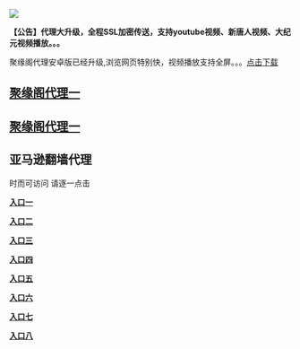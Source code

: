 ![](https://raw.githubusercontent.com/hao369/a/master/j.jpg)

**【公告】代理大升级，全程SSL加密传送，支持youtube视频、新唐人视频、大纪元视频播放。。。**

聚缘阁代理安卓版已经升级,浏览网页特别快，视频播放支持全屏。。。[点击下载](https://github.com/dtw9/9/raw/master/201861502.apk)

##  [聚缘阁代理一](http://x.co/ddx)

##  [聚缘阁代理一](https://x.co/ddf)



## 亚马逊翻墙代理 

时而可访问 请逐一点击

**[入口一](https://s3-ap-northeast-1.amazonaws.com/dtw1/dtw.htm)**

**[入口二](https://s3.ap-northeast-2.amazonaws.com/dtw2/dtw.htm)**

**[入口三](https://s3-ap-southeast-2.amazonaws.com/dtw3/dtw.htm)**

**[入口四](https://s3.ca-central-1.amazonaws.com/dtw4/dtw.htm)**

**[入口五](https://s3.amazonaws.com/dtw5/dtw.htm)**

**[入口六](https://s3-us-west-2.amazonaws.com/dtw6/dtw.htm)**

**[入口七](https://s3-us-west-1.amazonaws.com/dtw7/dtw.htm)**

**[入口八](https://s3-ap-northeast-1.amazonaws.com/dtw0/dtw.htm)**






